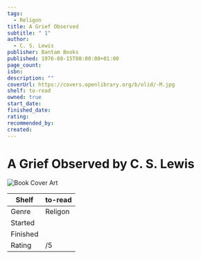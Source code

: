 ```yaml
---
tags:
  - Religon
title: A Grief Observed
subtitle: " 1"
author:
  - C. S. Lewis
publisher: Bantam Books
published: 1976-08-15T08:00:00+01:00
page_count: 
isbn: 
description: ""
coverUrl: https://covers.openlibrary.org/b/olid/-M.jpg
shelf: to-read
owned: true
start_date: 
finished_date: 
rating: 
recommended_by: 
created: 
---
```


# A Grief Observed by C. S. Lewis

![Book Cover Art](https://covers.openlibrary.org/b/olid/-M.jpg)

| Shelf | to-read |
| --- | --- |
| Genre | Religon |
| Started |  |
| Finished |  |
| Rating | /5 |

